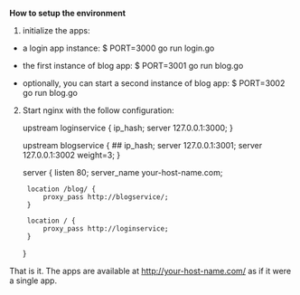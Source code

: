 
**How to setup the environment**

1) initialize the apps:

- a login app instance:
$ PORT=3000 go run login.go

- the first instance of blog app:
$ PORT=3001 go run blog.go

- optionally, you can start a second instance of blog app:
$ PORT=3002 go run blog.go

2) Start nginx with the follow configuration:

    upstream loginservice {
        ip_hash;
        server 127.0.0.1:3000;
    }

    upstream blogservice {
        ## ip_hash;
        server 127.0.0.1:3001;
        server 127.0.0.1:3002 weight=3;
    }

    server {
        listen       80;
        server_name  your-host-name.com;

        location /blog/ {
            proxy_pass http://blogservice/;
        }

        location / {
            proxy_pass http://loginservice;
        }
    }

That is it. The apps are available at http://your-host-name.com/ as if it were a single app.
